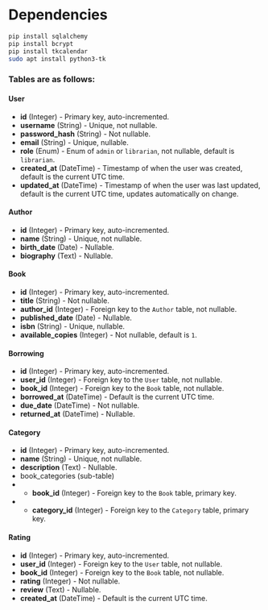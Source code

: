 # Dependencies
```bash 
pip install sqlalchemy
pip install bcrypt
pip install tkcalendar
sudo apt install python3-tk
```

### Tables are as follows:

#### User
- **id** (Integer) - Primary key, auto-incremented.
- **username** (String) - Unique, not nullable.
- **password_hash** (String) - Not nullable.
- **email** (String) - Unique, nullable.
- **role** (Enum) - Enum of `admin` or `librarian`, not nullable, default is `librarian`.
- **created_at** (DateTime) - Timestamp of when the user was created, default is the current UTC time.
- **updated_at** (DateTime) - Timestamp of when the user was last updated, default is the current UTC time, updates automatically on change.

#### Author
- **id** (Integer) - Primary key, auto-incremented.
- **name** (String) - Unique, not nullable.
- **birth_date** (Date) - Nullable.
- **biography** (Text) - Nullable.

#### Book
- **id** (Integer) - Primary key, auto-incremented.
- **title** (String) - Not nullable.
- **author_id** (Integer) - Foreign key to the `Author` table, not nullable.
- **published_date** (Date) - Nullable.
- **isbn** (String) - Unique, nullable.
- **available_copies** (Integer) - Not nullable, default is `1`.

#### Borrowing
- **id** (Integer) - Primary key, auto-incremented.
- **user_id** (Integer) - Foreign key to the `User` table, not nullable.
- **book_id** (Integer) - Foreign key to the `Book` table, not nullable.
- **borrowed_at** (DateTime) - Default is the current UTC time.
- **due_date** (DateTime) - Not nullable.
- **returned_at** (DateTime) - Nullable.

#### Category
- **id** (Integer) - Primary key, auto-incremented.
- **name** (String) - Unique, not nullable.
- **description** (Text) - Nullable.
- book_categories (sub-table)
- - **book_id** (Integer) - Foreign key to the `Book` table, primary key.
- - **category_id** (Integer) - Foreign key to the `Category` table, primary key.

#### Rating
- **id** (Integer) - Primary key, auto-incremented.
- **user_id** (Integer) - Foreign key to the `User` table, not nullable.
- **book_id** (Integer) - Foreign key to the `Book` table, not nullable.
- **rating** (Integer) - Not nullable.
- **review** (Text) - Nullable.
- **created_at** (DateTime) - Default is the current UTC time.


